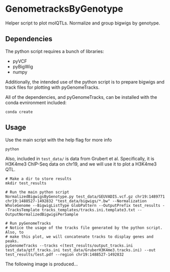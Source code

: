 # GenometracksByGenotype
Helper script to plot molQTLs. Normalize and group bigwigs by genotype.

## Dependencies
The python script requires a bunch of libraries:
- pyVCF
- pyBigWig
- numpy

Additionally, the intended use of the python script is to prepare bigwigs and track files for plotting with pyGenomeTracks.

All of the dependencies, and pyGenomeTracks, can be installed with the conda evnironment included:

```
conda create
```

## Usage

Use the main script with the help flag for more info

```
python
```

Also, included in `test_data/` is data from Grubert et al. Specifically, it is H3K4me3 ChIP-Seq data on chr19, and we will use it to plot a H3K4me3 QTL.

```
# Make a dir to store results
mkdir test_results

# Run the main python script
NormalizedBigwigsByGenotype.py test_data/GEUVADIS.vcf.gz chr19:1489771 chr19:1488527-1492832 "test_data/bigwigs/*.bw" --Normalization WholeGenome --BigwigListType GlobPattern --OutputPrefix test_results --TracksTemplate tracks_templates/tracks.ini.template3.txt --OutputNormalizedBigwigsPerSample

# Run pyGenomeTracks
# Notice the usage of the tracks file generated by the python script. Also, to
# make this plot, we will concatenate tracks to display genes and peaks.
pyGenomeTracks --tracks <(test_results/output_tracks.ini test_data/gtf_tracks.ini test_data/GruberH3K4me3.tracks.ini) --out test_results/test.pdf --region chr19:1488527-1492832
```

The following image is produced...

